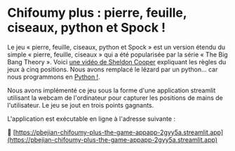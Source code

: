 # Chifoumy plus : pierre, feuille, ciseaux, python et Spock !

Le jeu « pierre, feuille, ciseaux, python et Spock » est un version étendu du simple « pierre, feuille, ciseaux » qui a été popularisée par la série « The Big Bang Theory ». Voici
[une vidéo de Sheldon Cooper](https://youtu.be/_PUEoDYpUyQ)
expliquant les règles du jeux à cinq positions. Nous avons remplacé le lézard par un python... car nous programmons en
[Python !](https://www.python.org).

Nous avons implémenté ce jeu sous la forme d'une application streamlit 
utilisant la webcam de l'ordinateur pour capturer les positions de
mains de l'utilisateur. Le jeu se jout en trois points gagnants.


L'application est exécutable en ligne à l'adresse suivante :

🚀 [https://pbejian-chifoumy-plus-the-game-appapp-2gyy5a.streamlit.app](https://pbejian-chifoumy-plus-the-game-appapp-2gyy5a.streamlit.app)
